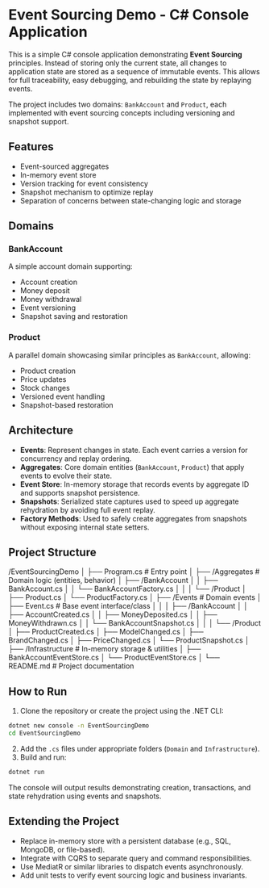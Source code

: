 # Event Sourcing Demo - C# Console Application

This is a simple C# console application demonstrating **Event Sourcing** principles. Instead of storing only the current state, all changes to application state are stored as a sequence of immutable events. This allows for full traceability, easy debugging, and rebuilding the state by replaying events.

The project includes two domains: `BankAccount` and `Product`, each implemented with event sourcing concepts including versioning and snapshot support.

## Features

- Event-sourced aggregates
- In-memory event store
- Version tracking for event consistency
- Snapshot mechanism to optimize replay
- Separation of concerns between state-changing logic and storage

## Domains

### BankAccount

A simple account domain supporting:

- Account creation
- Money deposit
- Money withdrawal
- Event versioning
- Snapshot saving and restoration

### Product

A parallel domain showcasing similar principles as `BankAccount`, allowing:

- Product creation
- Price updates
- Stock changes
- Versioned event handling
- Snapshot-based restoration

## Architecture

- **Events**: Represent changes in state. Each event carries a version for concurrency and replay ordering.
- **Aggregates**: Core domain entities (`BankAccount`, `Product`) that apply events to evolve their state.
- **Event Store**: In-memory storage that records events by aggregate ID and supports snapshot persistence.
- **Snapshots**: Serialized state captures used to speed up aggregate rehydration by avoiding full event replay.
- **Factory Methods**: Used to safely create aggregates from snapshots without exposing internal state setters.

## Project Structure

/EventSourcingDemo
│
├── Program.cs # Entry point
│
├── /Aggregates # Domain logic (entities, behavior)
│ ├── /BankAccount
│ │ ├── BankAccount.cs
│ │ └── BankAccountFactory.cs
│ │
│ └── /Product
│ ├── Product.cs
│ └── ProductFactory.cs
│
├── /Events # Domain events
│ ├── Event.cs # Base event interface/class
│ │
│ ├── /BankAccount
│ │ ├── AccountCreated.cs
│ │ ├── MoneyDeposited.cs
│ │ ├── MoneyWithdrawn.cs
│ │ └── BankAccountSnapshot.cs
│ │
│ └── /Product
│ ├── ProductCreated.cs
│ ├── ModelChanged.cs
│ ├── BrandChanged.cs
│ ├── PriceChanged.cs
│ └── ProductSnapshot.cs
│
├── /Infrastructure # In-memory storage & utilities
│ ├── BankAccountEventStore.cs
│ └── ProductEventStore.cs
│
└── README.md # Project documentation


## How to Run

1. Clone the repository or create the project using the .NET CLI:

```bash
dotnet new console -n EventSourcingDemo
cd EventSourcingDemo
```

2. Add the `.cs` files under appropriate folders (`Domain` and `Infrastructure`).
3. Build and run:

```bash
dotnet run
```

The console will output results demonstrating creation, transactions, and state rehydration using events and snapshots.

## Extending the Project

- Replace in-memory store with a persistent database (e.g., SQL, MongoDB, or file-based).
- Integrate with CQRS to separate query and command responsibilities.
- Use MediatR or similar libraries to dispatch events asynchronously.
- Add unit tests to verify event sourcing logic and business invariants.